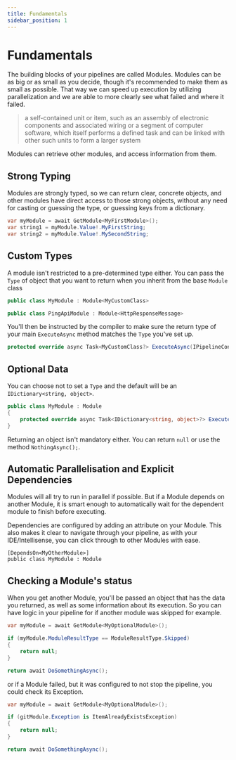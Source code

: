 ```yaml
---
title: Fundamentals
sidebar_position: 1
---
```


# Fundamentals

The building blocks of your pipelines are called Modules. Modules can be as big or as small as you decide, though it's recommended to make them as small as possible. That way we can speed up execution by utilizing parallelization and we are able to more clearly see what failed and where it failed.

> a self-contained unit or item, such as an assembly of electronic components and associated wiring or a segment of computer software, which itself performs a defined task and can be linked with other such units to form a larger system

Modules can retrieve other modules, and access information from them.

## Strong Typing

Modules are strongly typed, so we can return clear, concrete objects, and other modules have direct access to those strong objects, without any need for casting or guessing the type, or guessing keys from a dictionary.

```csharp
var myModule = await GetModule<MyFirstModule>();
var string1 = myModule.Value!.MyFirstString;
var string2 = myModule.Value!.MySecondString;
```

## Custom Types

A module isn't restricted to a pre-determined type either. You can pass the `Type` of object that you want to return when you inherit from the base `Module` class

```csharp
public class MyModule : Module<MyCustomClass>
```

```csharp
public class PingApiModule : Module<HttpResponseMessage>
```

You'll then be instructed by the compiler to make sure the return type of your main `ExecuteAsync` method matches the `Type` you've set up.

```csharp
protected override async Task<MyCustomClass?> ExecuteAsync(IPipelineContext context, CancellationToken cancellationToken)
```

## Optional Data

You can choose not to set a `Type` and the default will be an `IDictionary<string, object>`.

```csharp
public class MyModule : Module
{
    protected override async Task<IDictionary<string, object>?> ExecuteAsync(IPipelineContext context, CancellationToken cancellationToken)
}
```

Returning an object isn't mandatory either. You can return `null` or use the method `NothingAsync();`.

## Automatic Parallelisation and Explicit Dependencies

Modules will all try to run in parallel if possible. But if a Module depends on another Module, it is smart enough to automatically wait for the dependent module to finish before executing.

Dependencies are configured by adding an attribute on your Module. This also makes it clear to navigate through your pipeline, as with your IDE/Intellisense, you can click through to other Modules with ease.

```
[DependsOn<MyOtherModule>]
public class MyModule : Module
```

## Checking a Module's status

When you get another Module, you'll be passed an object that has the data you returned, as well as some information about its execution. So you can have logic in your pipeline for if another module was skipped for example.

```csharp
var myModule = await GetModule<MyOptionalModule>();

if (myModule.ModuleResultType == ModuleResultType.Skipped)
{
    return null;
}

return await DoSomethingAsync();
```

or if a Module failed, but it was configured to not stop the pipeline, you could check its Exception.

```csharp
var myModule = await GetModule<MyOptionalModule>();

if (gitModule.Exception is ItemAlreadyExistsException)
{
    return null;
}

return await DoSomethingAsync();
```